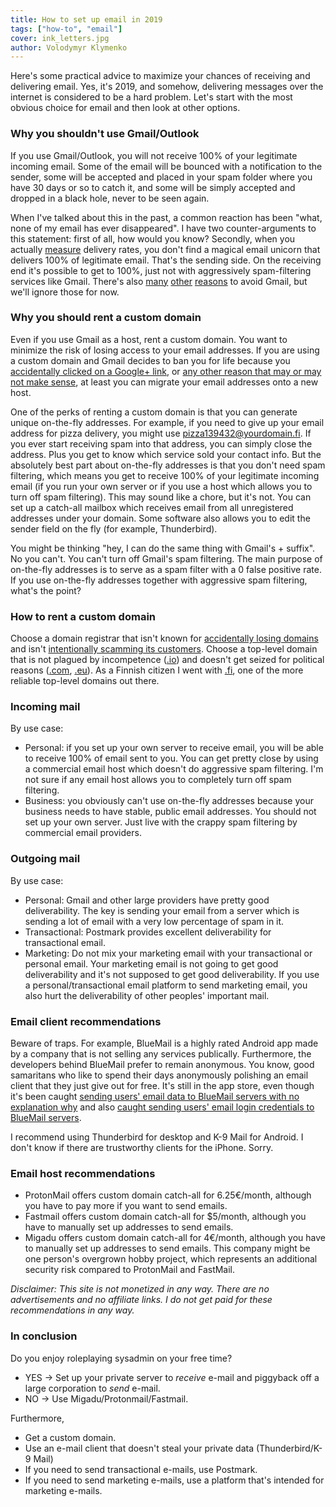 ```yaml
---
title: How to set up email in 2019
tags: ["how-to", "email"]
cover: ink_letters.jpg
author: Volodymyr Klymenko
---
```


<re-img
    src="ink_letters.jpg"
    title="Photo by Joanna Kosinska on Unsplash"
    href="https://unsplash.com/photos/B6yDtYs2IgY"
    >
</re-img>

Here's some practical advice to maximize your chances of receiving and delivering email. Yes, it's 2019, and somehow, <re-link to="/dont-send-email-from-your-own-server/">delivering messages over the internet is considered to be a hard problem</re-link>. Let's start with the most obvious choice for email and then look at other options.

### Why you shouldn't use Gmail/Outlook

If you use Gmail/Outlook, you will not receive 100% of your legitimate incoming email. Some of the email will be bounced with a notification to the sender, some will be accepted and placed in your spam folder where you have 30 days or so to catch it, and some will be simply accepted and dropped in a black hole, never to be seen again.

When I've talked about this in the past, a common reaction has been "what, none of my email has ever disappeared". I have two counter-arguments to this statement: first of all, how would you know? Secondly, when you actually <a href="https://glockapps.com/" target="_blank" rel="noopener noreferrer">measure</a> delivery rates, you don't find a magical email unicorn that delivers 100% of legitimate email. That's the sending side. On the receiving end it's possible to get to 100%, just not with aggressively spam-filtering services like Gmail. There's also <a href="https://news.ycombinator.com/item?id=16367197" target="_blank" rel="noopener noreferrer">many</a> <a href="https://news.ycombinator.com/item?id=18379050" target="_blank" rel="noopener noreferrer">other</a> <a href="https://news.ycombinator.com/item?id=18435016" target="_blank" rel="noopener noreferrer">reasons</a> to avoid Gmail, but we'll ignore those for now.

### Why you should rent a custom domain

Even if you use Gmail as a host, rent a custom domain. You want to minimize the risk of losing access to your email addresses. If you are using a custom domain and Gmail decides to ban you for life because you <a href="https://news.ycombinator.com/item?id=20235120" target="_blank" rel="noopener noreferrer">accidentally clicked on a Google+ link</a>, or <a href="https://news.ycombinator.com/item?id=17115643" target="_blank" rel="noopener noreferrer">any other reason that may or may not make sense</a>, at least you can migrate your email addresses onto a new host.

One of the perks of renting a custom domain is that you can generate unique on-the-fly addresses. For example, if you need to give up your email address for pizza delivery, you might use pizza139432@yourdomain.fi. If you ever start receiving spam into that address, you can simply close the address. Plus you get to know which service sold your contact info. But the absolutely best part about on-the-fly addresses is that you don't need spam filtering, which means you get to receive 100% of your legitimate incoming email (if you run your own server or if you use a host which allows you to turn off spam filtering). This may sound like a chore, but it's not. You can set up a catch-all mailbox which receives email from all unregistered addresses under your domain. Some software also allows you to edit the sender field on the fly (for example, Thunderbird).

You might be thinking "hey, I can do the same thing with Gmail's + suffix". No you can't. You can't turn off Gmail's spam filtering. The main purpose of on-the-fly addresses is to serve as a spam filter with a 0 false positive rate. If you use on-the-fly addresses together with aggressive spam filtering, what's the point?

### How to rent a custom domain

Choose a domain registrar that isn't known for <a href="https://www.uptimechecker.io/blog/how-domain-registrar-can-kill-your-business" target="_blank" rel="noopener noreferrer">accidentally losing domains</a> and isn't <a href="https://news.ycombinator.com/item?id=18655630" target="_blank" rel="noopener noreferrer">intentionally scamming its customers</a>. Choose a top-level domain that is not plagued by incompetence (<a href="https://news.ycombinator.com/item?id=15664347" target="_blank" rel="noopener noreferrer">.io</a>) and doesn't get seized for political reasons (<a href="https://en.wikipedia.org/wiki/United_States_v._Scheinberg#Domain_name_seizure" target="_blank" rel="noopener noreferrer">.com</a>, <a href="https://www.eff.org/deeplinks/2018/04/brexit-doesnt-have-mean-deleting-domains" target="_blank" rel="noopener noreferrer">.eu</a>). As a Finnish citizen I went with <a href="https://en.wikipedia.org/wiki/.fi" target="_blank" rel="noopener noreferrer">.fi</a>, one of the more reliable top-level domains out there.

### Incoming mail

By use case:

- Personal: if you set up your own server to receive email, you will be able to receive 100% of email sent to you. You can get pretty close by using a commercial email host which doesn't do aggressive spam filtering. I'm not sure if any email host allows you to completely turn off spam filtering.
- Business: you obviously can't use on-the-fly addresses because your business needs to have stable, public email addresses. You should not set up your own server. Just live with the crappy spam filtering by commercial email providers.

### Outgoing mail

By use case:

- Personal: Gmail and other large providers have pretty good deliverability. The key is sending your email from a server which is sending a lot of email with a very low percentage of spam in it.
- Transactional: Postmark provides excellent deliverability for transactional email.
- Marketing: Do not mix your marketing email with your transactional or personal email. Your marketing email is not going to get good deliverability and it's not supposed to get good deliverability. If you use a personal/transactional email platform to send marketing email, you also hurt the deliverability of other peoples' important mail.

### Email client recommendations

Beware of traps. For example, BlueMail is a highly rated Android app made by a company that is not selling any services publically. Furthermore, the developers behind BlueMail prefer to remain anonymous. You know, good samaritans who like to spend their days anonymously polishing an email client that they just give out for free. It's still in the app store, even though it's been caught <a href="http://www.sklar.com/2014/10/14/blue-mail/" target="_blank" rel="noopener noreferrer">sending users' email data to BlueMail servers with no explanation why</a> and also <a href="https://mobilsicher.de/security-desaster-blue-mail-app-and-other-email-apps-transmit-login-credentials" target="_blank" rel="noopener noreferrer">caught sending users' email login credentials to BlueMail servers</a>. 

I recommend using Thunderbird for desktop and K-9 Mail for Android. I don't know if there are trustworthy clients for the iPhone. Sorry.

### Email host recommendations

- ProtonMail offers custom domain catch-all for 6.25€/month, although you have to pay more if you want to send emails.
- Fastmail offers custom domain catch-all for $5/month, although you have to manually set up addresses to send emails.
- Migadu offers custom domain catch-all for 4€/month, although you have to manually set up addresses to send emails. This company might be one person's overgrown hobby project, which represents an additional security risk compared to ProtonMail and FastMail.

_Disclaimer: This site is not monetized in any way. There are no advertisements and no affiliate links. I do not get paid for these recommendations in any way._

### In conclusion

Do you enjoy roleplaying sysadmin on your free time?

- YES → Set up your private server to _receive_ e-mail and piggyback off a large corporation to _send_ e-mail.
- NO → Use Migadu/Protonmail/Fastmail.

Furthermore,

- Get a custom domain.
- Use an e-mail client that doesn't steal your private data (Thunderbird/K-9 Mail)
- If you need to send transactional e-mails, use Postmark.
- If you need to send marketing e-mails, use a platform that's intended for marketing e-mails.
